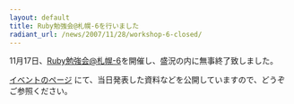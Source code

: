 ```yaml
---
layout: default
title: Ruby勉強会@札幌-6を行いました
radiant_url: /news/2007/11/28/workshop-6-closed/
---
```

11月17日、[Ruby勉強会@札幌-6](http://ruby-sapporo.org/news/2007/10/30/workshop-6)を開催し、盛況の内に無事終了致しました。

[イベントのページ](http://ruby-sapporo.org/events/workshop/6) にて、当日発表した資料などを公開していますので、どうぞご参照ください。
